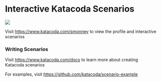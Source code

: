 # Interactive Katacoda Scenarios

[![](http://shields.katacoda.com/katacoda/smonney/count.svg)](https://www.katacoda.com/smonney "Get your profile on Katacoda.com")

Visit https://www.katacoda.com/smonney to view the profile and interactive scenarios

### Writing Scenarios
Visit https://www.katacoda.com/docs to learn more about creating Katacoda scenarios

For examples, visit https://github.com/katacoda/scenario-example
